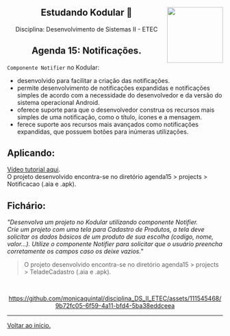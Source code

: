 <div align="center">
<a href="https://github.com/monicaquintal" target="_blank"><img align="right" height="130" src="https://cdn.jsdelivr.net/gh/devicons/devicon/icons/php/php-plain.svg" /></a>
<h2>Estudando Kodular 🤳</h2>
<p>Disciplina: Desenvolvimento de Sistemas II - ETEC</p>
</div>

<div id="agenda06" align="center">
<h2>Agenda 15: Notificações.</h2>
</div>

`Componente Notifier` no Kodular:
- desenvolvido para facilitar a criação das notificações.
- permite desenvolvimento de notificações expandidas e notificações simples de acordo com a necessidade
do desenvolvedor e da versão do sistema operacional Android.
- oferece suporte para que o desenvolvedor construa os recursos mais simples de uma notificação, como o título, ícones e a mensagem.
- ferece suporte aos recursos mais avançados como notificações expandidas, que possuem botões para inúmeras utilizações.

## Aplicando:

[Vídeo tutorial aqui](https://www.youtube.com/watch?v=2dTaRqC9vv0).<br>
O projeto desenvolvido encontra-se no diretório agenda15 > projects > Notificacao (.aia e .apk).

## Fichário:

<em>
"Desenvolva um projeto no Kodular utilizando componente Notifier. 
<br>
Crie um projeto com uma tela para Cadastro de Produtos, a tela deve solicitar os dados básicos de um produto de sua escolha (codigo, nome, valor...). Utilize o componente Notifier para solicitar que o usuário preencha corretamente os campos caso os deixe vazios."
</em>
<br>

> O projeto desenvolvido encontra-se no diretório agenda15 > projects > TeladeCadastro (.aia e .apk).
<br>
<div align="center">

https://github.com/monicaquintal/disciplina_DS_II_ETEC/assets/111545468/9b72fc05-6f59-4a11-bfd4-5ba38eddceea

</div>

--- 

[Voltar ao início.](https://github.com/monicaquintal/disciplina_DS_II_ETEC)
